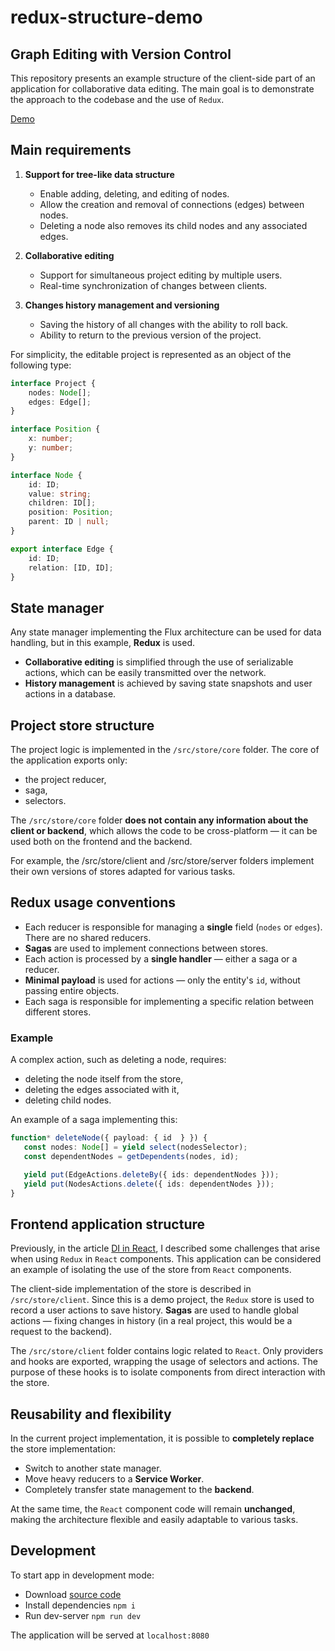 # redux-structure-demo

## Graph Editing with Version Control

This repository presents an example structure of the client-side part of an application for collaborative data editing. 
The main goal is to demonstrate the approach to the codebase and the use of `Redux`.

[Demo](https://adorableredpanda.github.io/redux-structure-demo/)

## Main requirements

1. **Support for tree-like data structure**
    - Enable adding, deleting, and editing of nodes.
    - Allow the creation and removal of connections (edges) between nodes.
    - Deleting a node also removes its child nodes and any associated edges.

2. **Collaborative editing**
    - Support for simultaneous project editing by multiple users.
    - Real-time synchronization of changes between clients.

3. **Changes history management and versioning**
    - Saving the history of all changes with the ability to roll back.
    - Ability to return to the previous version of the project.

For simplicity, the editable project is represented as an object of the following type:
```typescript
interface Project {
    nodes: Node[];
    edges: Edge[];
}

interface Position {
    x: number;
    y: number;
}

interface Node {
    id: ID;
    value: string;
    children: ID[];
    position: Position;
    parent: ID | null;
}

export interface Edge {
    id: ID;
    relation: [ID, ID];
}
```
## State manager

Any state manager implementing the Flux architecture can be used for data handling, but in this example, **Redux** is used.
- **Collaborative editing** is simplified through the use of serializable actions, which can be easily transmitted over the network.
- **History management** is achieved by saving state snapshots and user actions in a database.

## Project store structure
The project logic is implemented in the `/src/store/core` folder. The core of the application exports only:

- the project reducer,
- saga,
- selectors.

The `/src/store/core` folder **does not contain any information about the client or backend**, which allows the code to
be cross-platform — it can be used both on the frontend and the backend.

For example, the /src/store/client and /src/store/server folders implement their own versions of stores adapted for various tasks.

## Redux usage conventions

- Each reducer is responsible for managing a **single** field (`nodes` or `edges`). There are no
shared reducers.
- **Sagas** are used to implement connections between stores.
- Each action is processed by a **single handler** — either a saga or a reducer.
- **Minimal payload** is used for actions — only the entity's `id`, without passing entire objects.
- Each saga is responsible for implementing a specific relation between different stores.

### Example
A complex action, such as deleting a node, requires:

- deleting the node itself from the store,
- deleting the edges associated with it,
- deleting child nodes.

An example of a saga implementing this:
```typescript
function* deleteNode({ payload: { id  } }) {
   const nodes: Node[] = yield select(nodesSelector);
   const dependentNodes = getDependents(nodes, id);

   yield put(EdgeActions.deleteBy({ ids: dependentNodes }));
   yield put(NodesActions.delete({ ids: dependentNodes }));
}
```

## Frontend application structure

Previously, in the article [DI in React](https://github.com/AdorableRedPanda/di-react-redux), I described some challenges
that arise when using `Redux` in `React` components. This application can be considered an example of isolating the use
of the store from `React` components.

The client-side implementation of the store is described in `/src/store/client`. Since this is a demo project, 
the `Redux` store is used to record a user actions to save history. **Sagas** are used to handle global actions — 
fixing changes in history (in a real project, this would be a request to the backend).

The `/src/store/client` folder contains logic related to `React`. Only providers and hooks are exported, wrapping the 
usage of selectors and actions. The purpose of these hooks is to isolate components from direct interaction with the store.

## Reusability and flexibility

In the current project implementation, it is possible to **completely replace** the store implementation:

- Switch to another state manager.
- Move heavy reducers to a **Service Worker**.
- Completely transfer state management to the **backend**.

At the same time, the `React` component code will remain **unchanged**, making the architecture flexible and easily adaptable to various tasks.

## Development
To start app in development mode:
- Download [source code](https://github.com/AdorableRedPanda/redux-structure-demo)
- Install dependencies `npm i`
- Run dev-server `npm run dev`

The application will be served at `localhost:8080`


